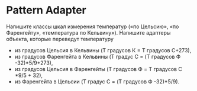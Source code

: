 # Pattern Adapter
Напишите классы шкал измерения температур («по Цельсию», «по Фаренгейту», «температура по Кельвину»).
Напишите адаптеры объекта, которые переведут температуру 
- из градусов Цельсия в Кельвины (T градусов К = Т градусов С+273),
- из градусов Фаренгейта в Кельвины (T градус С = (T градусов Ф -32)*5/9+273),
- из градусов Цельсия в Фаренгейты (T градусов Ф = T градусов С *9/5 + 32),
- из Фаренгейта в Цельсии (T градус С = (T градусов Ф -32)*5/9).